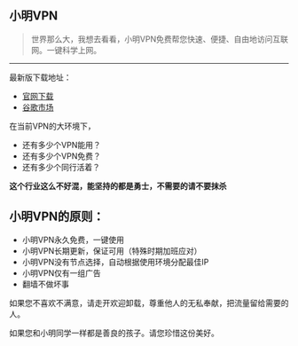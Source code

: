 ## 小明VPN

> 世界那么大，我想去看看，小明VPN免费帮您快速、便捷、自由地访问互联网。一键科学上网。
------

最新版下载地址：
- [官网下载](https://github.com/xiaoming198/apks/raw/master/xiaoming-1.3.3_git.apk "官网下载") 
- [谷歌市场](http://play.google.com/store/apps/details?id=com.xiaoming.vpn "谷歌市场")  


在当前VPN的大环境下，
- 还有多少个VPN能用？
- 还有多少个VPN免费？
- 还有多少个同行活着？


**这个行业这么不好混，能坚持的都是勇士，不需要的请不要抹杀**

## 小明VPN的原则：
- 小明VPN永久免费，一键使用
- 小明VPN长期更新，保证可用（特殊时期加班应对）
- 小明VPN没有节点选择，自动根据使用环境分配最佳IP
- 小明VPN仅有一组广告
- 翻墙不做坏事


如果您不喜欢不满意，请走开欢迎卸载，尊重他人的无私奉献，把流量留给需要的人。

如果您和小明同学一样都是善良的孩子。请您珍惜这份美好。


